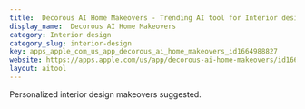 ```yaml
---
title:  Decorous AI Home Makeovers - Trending AI tool for Interior design
display_name:  Decorous AI Home Makeovers
category: Interior design
category_slug: interior-design
key: apps_apple_com_us_app_decorous_ai_home_makeovers_id1664988827
website: https://apps.apple.com/us/app/decorous-ai-home-makeovers/id1664988827
layout: aitool
---
```


Personalized interior design makeovers suggested.
